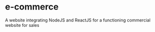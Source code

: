 # e-commerce
A website integrating NodeJS and ReactJS for a functioning commercial website for sales

